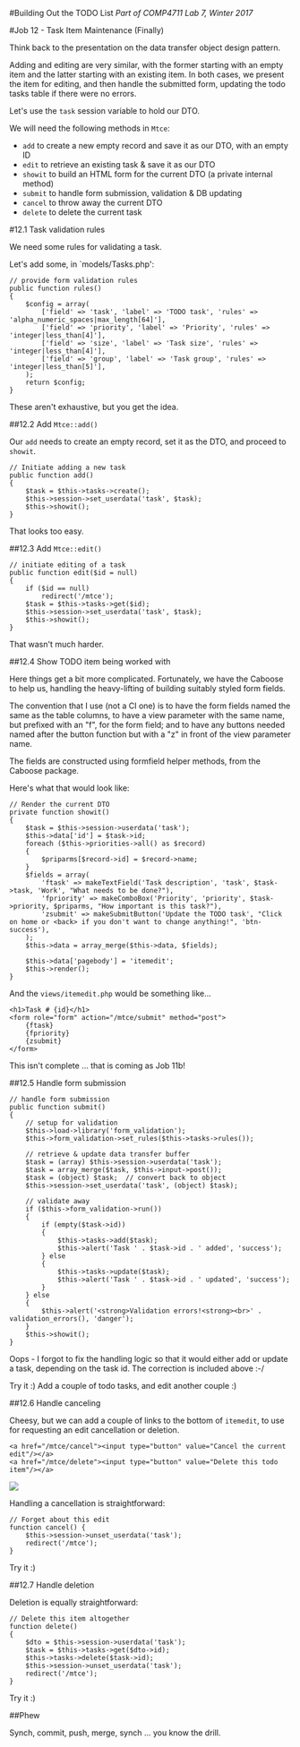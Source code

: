 #Building Out the TODO List
_Part of COMP4711 Lab 7, Winter 2017_

#Job 12 - Task Item Maintenance (Finally)

Think back to the presentation on the data transfer object design pattern.

Adding and editing are very similar, with the former starting with an empty item
and the latter starting with an existing item. In both cases, we present the
item for editing, and then handle the submitted form, updating the todo tasks
table if there were no errors.

Let's use the `task` session variable to hold our DTO.

We will need the following methods in `Mtce`:
- `add` to create a new empty record and save it as our DTO, with an empty ID
- `edit` to retrieve an existing task & save it as our DTO
- `showit` to build an HTML form for the current DTO (a private internal method)
- `submit` to handle form submission, validation & DB updating
- `cancel` to throw away the current DTO
- `delete` to delete the current task

#12.1 Task validation rules

We need some rules for validating a task.

Let's add some, in `models/Tasks.php':

	// provide form validation rules
	public function rules()
	{
		$config = array(
			['field' => 'task', 'label' => 'TODO task', 'rules' => 'alpha_numeric_spaces|max_length[64]'],
			['field' => 'priority', 'label' => 'Priority', 'rules' => 'integer|less_than[4]'],
			['field' => 'size', 'label' => 'Task size', 'rules' => 'integer|less_than[4]'],
			['field' => 'group', 'label' => 'Task group', 'rules' => 'integer|less_than[5]'],
		);
		return $config;
	}

These aren't exhaustive, but you get the idea.

##12.2 Add `Mtce::add()`

Our `add` needs to create an empty record, set it as the DTO, and proceed to
`showit`.

	// Initiate adding a new task
	public function add()
	{
		$task = $this->tasks->create();
		$this->session->set_userdata('task', $task);
		$this->showit();
	}

That looks too easy.

##12.3 Add `Mtce::edit()`

	// initiate editing of a task
	public function edit($id = null)
	{
		if ($id == null)
			redirect('/mtce');
		$task = $this->tasks->get($id);
		$this->session->set_userdata('task', $task);
		$this->showit();
	}

That wasn't much harder.

##12.4 Show TODO item being worked with

Here things get a bit more complicated. Fortunately, we have the
Caboose to help us, handling the heavy-lifting of building
suitably styled form fields.

The convention that I use (not a CI one) is to have the form
fields named the same as the table columns, to have a view parameter
with the same name, but prefixed with an "f", for the form field;
and to have any buttons needed named after the button function
but with a "z" in front of the view parameter name.

The fields are constructed using formfield helper methods, from the
Caboose package.

Here's what that would look like:

	// Render the current DTO
	private function showit()
	{
		$task = $this->session->userdata('task');
		$this->data['id'] = $task->id;
		foreach ($this->priorities->all() as $record)
		{
			$priparms[$record->id] = $record->name;
		}
		$fields = array(
			'ftask' => makeTextField('Task description', 'task', $task->task, 'Work', "What needs to be done?"),
			'fpriority' => makeComboBox('Priority', 'priority', $task->priority, $priparms, "How important is this task?"),
			'zsubmit' => makeSubmitButton('Update the TODO task', "Click on home or <back> if you don't want to change anything!", 'btn-success'),
		);
		$this->data = array_merge($this->data, $fields);

		$this->data['pagebody'] = 'itemedit';
		$this->render();
	}

And the `views/itemedit.php` would be something like...

	<h1>Task # {id}</h1>
	<form role="form" action="/mtce/submit" method="post">
		{ftask}
		{fpriority}
		{zsubmit}
	</form>
	
This isn't complete ... that is coming as Job 11b!

##12.5 Handle form submission

	// handle form submission
	public function submit()
	{
		// setup for validation
		$this->load->library('form_validation');
		$this->form_validation->set_rules($this->tasks->rules());

		// retrieve & update data transfer buffer
		$task = (array) $this->session->userdata('task');
		$task = array_merge($task, $this->input->post());
		$task = (object) $task;  // convert back to object
		$this->session->set_userdata('task', (object) $task);

		// validate away
		if ($this->form_validation->run())
		{
			if (empty($task->id))
			{
				$this->tasks->add($task);
				$this->alert('Task ' . $task->id . ' added', 'success');
			} else
			{
				$this->tasks->update($task);
				$this->alert('Task ' . $task->id . ' updated', 'success');
			}
		} else
		{
			$this->alert('<strong>Validation errors!<strong><br>' . validation_errors(), 'danger');
		}
		$this->showit();
	}

<div class="alert alert-info">
Oops - I forgot to fix the handling logic so that it would
either add or update a task, depending on the task id.
The correction is included above :-/
</div>

Try it :) Add a couple of todo tasks, and edit another couple :)


##12.6 Handle canceling

Cheesy, but we can add a couple of links to the bottom of `itemedit`, to use for requesting
an edit cancellation or deletion.

    <a href="/mtce/cancel"><input type="button" value="Cancel the current edit"/></a>
    <a href="/mtce/delete"><input type="button" value="Delete this todo item"/></a>

<img class="scale" src="/pix/tutorials/todo/79.png"/>

Handling a cancellation is straightforward:

	// Forget about this edit
	function cancel() {
		$this->session->unset_userdata('task');
		redirect('/mtce');
	}

Try it :)

##12.7 Handle deletion

Deletion is equally straightforward:

	// Delete this item altogether
	function delete()
	{
		$dto = $this->session->userdata('task');
		$task = $this->tasks->get($dto->id);
		$this->tasks->delete($task->id);
		$this->session->unset_userdata('task');
		redirect('/mtce');
	}

Try it :)

##Phew


<div class="alert alert-info">
Synch, commit, push, merge, synch ... you know the drill.
</div>
